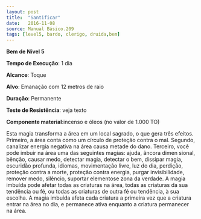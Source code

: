```yaml
---
layout: post
title:  "Santificar"
date:   2016-11-08
source: Manual Básico.209
tags: [level5, bardo, clerigo, druida,bem]
---
```


**Bem de Nível 5**

**Tempo de Execução**: 1 dia

**Alcance**: Toque

**Alvo**: Emanação com 12 metros de raio

**Duração**: Permanente

**Teste de Resistência**: veja texto

**Componente material**:incenso e óleos (no valor de 1.000 TO)

Esta magia transforma a área em um local sagrado, o que gera três efeitos. 
Primeiro, a área conta como um círculo de proteção contra o mal.
Segundo, canalizar energia negativa na área causa metade do dano. 
Terceiro, você pode imbuir na área uma das seguintes magias: ajuda, âncora dimen sional, bênção, causar medo, detectar magia, detectar o bem, dissipar magia, escuridão profunda,  idiomas,  movimentação livre, luz do dia, perdição, proteção contra a morte, proteção contra energia, purgar invisibilidade, remover medo, silêncio, suportar elementose zona da verdade. A magia imbuída pode afetar todas as criaturas na área, todas as criaturas da sua tendência ou fé, ou todas as criaturas de outra fé ou tendência, à sua escolha. A magia imbuída afeta cada criatura a primeira vez que a criatura entrar na área no dia, e permanece ativa enquanto a criatura permanecer na área.
